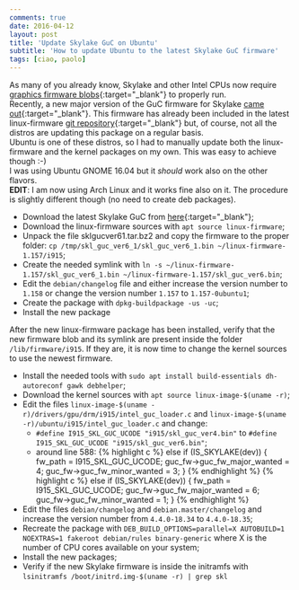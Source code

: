 ```yaml
---                                                                                     
comments: true
date: 2016-04-12
layout: post
title: 'Update Skylake GuC on Ubuntu'
subtitle: 'How to update Ubuntu to the latest Skylake GuC firmware'
tags: [ciao, paolo]
---
```


As many of you already know, Skylake and other Intel CPUs now require [graphics firmware blobs](http://www.phoronix.com/scan.php?page=news_item&px=intel-skl-bxt-firmware-blobs){:target="_blank"} to properly run.<br>
Recently, a new major version of the GuC firmware for Skylake [came out](https://01.org/linuxgraphics/downloads/skylake-guc-6.1){:target="_blank"}. This firmware has already been included in the latest linux-firmware [git repository](http://git.kernel.org/cgit/linux/kernel/git/firmware/linux-firmware.git/commit/?id=0a0c97667d0e80c56de8fd999d17bf2b553aab8f){:target="_blank"} but, of course, not all the distros are updating this package on a regular basis.<br>Ubuntu is one of these distros, so I had to manually update both the linux-firmware and the kernel packages on my own. This was easy to achieve though :-)
<br>I was using Ubuntu GNOME 16.04 but it _should_ work also on the other flavors.
<br>**EDIT**: I am now using Arch Linux and it works fine also on it. The procedure is slightly different though (no need to create deb packages).

- Download the latest Skylake GuC from [here](https://01.org/linuxgraphics/downloads/skylake-guc-6.1){:target="_blank"};
- Download the linux-firmware sources with `apt source linux-firmware`;
- Unpack the file sklgucver61.tar.bz2 and copy the firmware to the proper folder: `cp /tmp/skl_guc_ver6_1/skl_guc_ver6_1.bin ~/linux-firmware-1.157/i915`;
- Create the needed symlink with `ln -s ~/linux-firmware-1.157/skl_guc_ver6_1.bin ~/linux-firmware-1.157/skl_guc_ver6.bin`;
- Edit the `debian/changelog` file and either increase the version number to `1.158` or change the version number `1.157` to `1.157-0ubuntu1`;
- Create the package with `dpkg-buildpackage -us -uc`;
- Install the new package

After the new linux-firmware package has been installed, verify that the new firmware blob and its symlink are present inside the folder `/lib/firmware/i915`. If they are, it is now time to change the kernel sources to use the newest firmware.

- Install the needed tools with `sudo apt install build-essentials dh-autoreconf gawk debhelper`;
- Download the kernel sources with `apt source linux-image-$(uname -r)`;
- Edit the files `linux-image-$(uname -r)/drivers/gpu/drm/i915/intel_guc_loader.c` and `linux-image-$(uname -r)/ubuntu/i915/intel_guc_loader.c` and change:
	- `#define I915_SKL_GUC_UCODE "i915/skl_guc_ver4.bin"` to `#define I915_SKL_GUC_UCODE "i915/skl_guc_ver6.bin"`;
	- around line 588:
		{% highlight c %}
		else if (IS_SKYLAKE(dev)) {
			fw_path = I915_SKL_GUC_UCODE;
			guc_fw->guc_fw_major_wanted = 4;
			guc_fw->guc_fw_minor_wanted = 3;
		}
		{% endhighlight %}
		{% highlight c %}
		else if (IS_SKYLAKE(dev)) {
			fw_path = I915_SKL_GUC_UCODE;
			guc_fw->guc_fw_major_wanted = 6;
			guc_fw->guc_fw_minor_wanted = 1;
		}
		{% endhighlight %}
- Edit the files `debian/changelog` and `debian.master/changelog` and increase the version number from `4.4.0-18.34` to `4.4.0-18.35`;
- Recreate the package with `DEB_BUILD_OPTIONS=parallel=X AUTOBUILD=1 NOEXTRAS=1 fakeroot debian/rules binary-generic` where X is the number of CPU cores available on your system;
- Install the new packages;
- Verify if the new Skylake firmware is inside the initramfs with `lsinitramfs /boot/initrd.img-$(uname -r) | grep skl`
